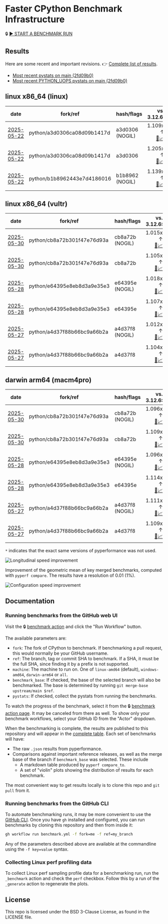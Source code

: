 # Faster CPython Benchmark Infrastructure

🔒 [▶️ START A BENCHMARK RUN](../../actions/workflows/benchmark.yml)

## Results

Here are some recent and important revisions. 👉 [Complete list of results](RESULTS.md).

<!-- START table -->
- [Most recent  pystats on main (2fd09b0)](results/bm-20250524-3.15.0a0-2fd09b0/bm-20250524-linux-x86_64-python-2fd09b011031f3c00c34-3.15.0a0-2fd09b0-pystats.md)
- [Most recent PYTHON_UOPS pystats on main (2fd09b0)](results/bm-20250524-3.15.0a0-2fd09b0-PYTHON_UOPS/bm-20250524-linux-x86_64-python-2fd09b011031f3c00c34-3.15.0a0-2fd09b0-pystats.md)

## linux x86_64 (linux)
| date | fork/ref | hash/flags | vs. 3.12.6: | vs. 3.13.0rc2: | vs. base: |
| --- | --- | --- | ---: | ---: | ---: |
| [2025-05-22](results/bm-20250522-3.15.0a0-a3d0306-NOGIL) | python/a3d0306ca08d09b1417d | a3d0306 (NOGIL) | 1.109x ↑<br>[📄](results/bm-20250522-3.15.0a0-a3d0306-NOGIL/bm-20250522-linux-x86_64-python-a3d0306ca08d09b1417d-3.15.0a0-a3d0306-vs-3.12.6.md)[📈](results/bm-20250522-3.15.0a0-a3d0306-NOGIL/bm-20250522-linux-x86_64-python-a3d0306ca08d09b1417d-3.15.0a0-a3d0306-vs-3.12.6.svg) | 1.068x ↑<br>[📄](results/bm-20250522-3.15.0a0-a3d0306-NOGIL/bm-20250522-linux-x86_64-python-a3d0306ca08d09b1417d-3.15.0a0-a3d0306-vs-3.13.0rc2.md)[📈](results/bm-20250522-3.15.0a0-a3d0306-NOGIL/bm-20250522-linux-x86_64-python-a3d0306ca08d09b1417d-3.15.0a0-a3d0306-vs-3.13.0rc2.svg) | 1.087x ↓<br>[📄](results/bm-20250522-3.15.0a0-a3d0306-NOGIL/bm-20250522-linux-x86_64-python-a3d0306ca08d09b1417d-3.15.0a0-a3d0306-vs-base.md)[📈](results/bm-20250522-3.15.0a0-a3d0306-NOGIL/bm-20250522-linux-x86_64-python-a3d0306ca08d09b1417d-3.15.0a0-a3d0306-vs-base.svg)[🧠](results/bm-20250522-3.15.0a0-a3d0306-NOGIL/bm-20250522-linux-x86_64-python-a3d0306ca08d09b1417d-3.15.0a0-a3d0306-vs-base-mem.svg) |
| [2025-05-22](results/bm-20250522-3.15.0a0-a3d0306) | python/a3d0306ca08d09b1417d | a3d0306 | 1.205x ↑<br>[📄](results/bm-20250522-3.15.0a0-a3d0306/bm-20250522-linux-x86_64-python-a3d0306ca08d09b1417d-3.15.0a0-a3d0306-vs-3.12.6.md)[📈](results/bm-20250522-3.15.0a0-a3d0306/bm-20250522-linux-x86_64-python-a3d0306ca08d09b1417d-3.15.0a0-a3d0306-vs-3.12.6.svg) | 1.160x ↑<br>[📄](results/bm-20250522-3.15.0a0-a3d0306/bm-20250522-linux-x86_64-python-a3d0306ca08d09b1417d-3.15.0a0-a3d0306-vs-3.13.0rc2.md)[📈](results/bm-20250522-3.15.0a0-a3d0306/bm-20250522-linux-x86_64-python-a3d0306ca08d09b1417d-3.15.0a0-a3d0306-vs-3.13.0rc2.svg) |  |
| [2025-05-22](results/bm-20250522-3.15.0a0-b1b8962-NOGIL) | python/b1b8962443e7d4186016 | b1b8962 (NOGIL) | 1.139x ↑<br>[📄](results/bm-20250522-3.15.0a0-b1b8962-NOGIL/bm-20250522-linux-x86_64-python-b1b8962443e7d4186016-3.15.0a0-b1b8962-vs-3.12.6.md)[📈](results/bm-20250522-3.15.0a0-b1b8962-NOGIL/bm-20250522-linux-x86_64-python-b1b8962443e7d4186016-3.15.0a0-b1b8962-vs-3.12.6.svg) | 1.098x ↑<br>[📄](results/bm-20250522-3.15.0a0-b1b8962-NOGIL/bm-20250522-linux-x86_64-python-b1b8962443e7d4186016-3.15.0a0-b1b8962-vs-3.13.0rc2.md)[📈](results/bm-20250522-3.15.0a0-b1b8962-NOGIL/bm-20250522-linux-x86_64-python-b1b8962443e7d4186016-3.15.0a0-b1b8962-vs-3.13.0rc2.svg) | 1.075x ↓<br>[📄](results/bm-20250522-3.15.0a0-b1b8962-NOGIL/bm-20250522-linux-x86_64-python-b1b8962443e7d4186016-3.15.0a0-b1b8962-vs-base.md)[📈](results/bm-20250522-3.15.0a0-b1b8962-NOGIL/bm-20250522-linux-x86_64-python-b1b8962443e7d4186016-3.15.0a0-b1b8962-vs-base.svg)[🧠](results/bm-20250522-3.15.0a0-b1b8962-NOGIL/bm-20250522-linux-x86_64-python-b1b8962443e7d4186016-3.15.0a0-b1b8962-vs-base-mem.svg) |

## linux x86_64 (vultr)
| date | fork/ref | hash/flags | vs. 3.12.6: | vs. 3.13.0rc2: | vs. base: |
| --- | --- | --- | ---: | ---: | ---: |
| [2025-05-30](results/bm-20250530-3.15.0a0-cb8a72b-NOGIL) | python/cb8a72b301f47e76d93a | cb8a72b (NOGIL) | 1.015x ↑<br>[📄](results/bm-20250530-3.15.0a0-cb8a72b-NOGIL/bm-20250530-vultr-x86_64-python-cb8a72b301f47e76d93a-3.15.0a0-cb8a72b-vs-3.12.6.md)[📈](results/bm-20250530-3.15.0a0-cb8a72b-NOGIL/bm-20250530-vultr-x86_64-python-cb8a72b301f47e76d93a-3.15.0a0-cb8a72b-vs-3.12.6.svg) | 1.020x ↓<br>[📄](results/bm-20250530-3.15.0a0-cb8a72b-NOGIL/bm-20250530-vultr-x86_64-python-cb8a72b301f47e76d93a-3.15.0a0-cb8a72b-vs-3.13.0rc2.md)[📈](results/bm-20250530-3.15.0a0-cb8a72b-NOGIL/bm-20250530-vultr-x86_64-python-cb8a72b301f47e76d93a-3.15.0a0-cb8a72b-vs-3.13.0rc2.svg) | 1.086x ↓<br>[📄](results/bm-20250530-3.15.0a0-cb8a72b-NOGIL/bm-20250530-vultr-x86_64-python-cb8a72b301f47e76d93a-3.15.0a0-cb8a72b-vs-base.md)[📈](results/bm-20250530-3.15.0a0-cb8a72b-NOGIL/bm-20250530-vultr-x86_64-python-cb8a72b301f47e76d93a-3.15.0a0-cb8a72b-vs-base.svg)[🧠](results/bm-20250530-3.15.0a0-cb8a72b-NOGIL/bm-20250530-vultr-x86_64-python-cb8a72b301f47e76d93a-3.15.0a0-cb8a72b-vs-base-mem.svg) |
| [2025-05-30](results/bm-20250530-3.15.0a0-cb8a72b) | python/cb8a72b301f47e76d93a | cb8a72b | 1.105x ↑<br>[📄](results/bm-20250530-3.15.0a0-cb8a72b/bm-20250530-vultr-x86_64-python-cb8a72b301f47e76d93a-3.15.0a0-cb8a72b-vs-3.12.6.md)[📈](results/bm-20250530-3.15.0a0-cb8a72b/bm-20250530-vultr-x86_64-python-cb8a72b301f47e76d93a-3.15.0a0-cb8a72b-vs-3.12.6.svg) | 1.067x ↑<br>[📄](results/bm-20250530-3.15.0a0-cb8a72b/bm-20250530-vultr-x86_64-python-cb8a72b301f47e76d93a-3.15.0a0-cb8a72b-vs-3.13.0rc2.md)[📈](results/bm-20250530-3.15.0a0-cb8a72b/bm-20250530-vultr-x86_64-python-cb8a72b301f47e76d93a-3.15.0a0-cb8a72b-vs-3.13.0rc2.svg) |  |
| [2025-05-28](results/bm-20250528-3.15.0a0-e64395e-NOGIL) | python/e64395e8eb8d3a9e35e3 | e64395e (NOGIL) | 1.018x ↑<br>[📄](results/bm-20250528-3.15.0a0-e64395e-NOGIL/bm-20250528-vultr-x86_64-python-e64395e8eb8d3a9e35e3-3.15.0a0-e64395e-vs-3.12.6.md)[📈](results/bm-20250528-3.15.0a0-e64395e-NOGIL/bm-20250528-vultr-x86_64-python-e64395e8eb8d3a9e35e3-3.15.0a0-e64395e-vs-3.12.6.svg) | 1.017x ↓<br>[📄](results/bm-20250528-3.15.0a0-e64395e-NOGIL/bm-20250528-vultr-x86_64-python-e64395e8eb8d3a9e35e3-3.15.0a0-e64395e-vs-3.13.0rc2.md)[📈](results/bm-20250528-3.15.0a0-e64395e-NOGIL/bm-20250528-vultr-x86_64-python-e64395e8eb8d3a9e35e3-3.15.0a0-e64395e-vs-3.13.0rc2.svg) | 1.086x ↓<br>[📄](results/bm-20250528-3.15.0a0-e64395e-NOGIL/bm-20250528-vultr-x86_64-python-e64395e8eb8d3a9e35e3-3.15.0a0-e64395e-vs-base.md)[📈](results/bm-20250528-3.15.0a0-e64395e-NOGIL/bm-20250528-vultr-x86_64-python-e64395e8eb8d3a9e35e3-3.15.0a0-e64395e-vs-base.svg)[🧠](results/bm-20250528-3.15.0a0-e64395e-NOGIL/bm-20250528-vultr-x86_64-python-e64395e8eb8d3a9e35e3-3.15.0a0-e64395e-vs-base-mem.svg) |
| [2025-05-28](results/bm-20250528-3.15.0a0-e64395e) | python/e64395e8eb8d3a9e35e3 | e64395e | 1.107x ↑<br>[📄](results/bm-20250528-3.15.0a0-e64395e/bm-20250528-vultr-x86_64-python-e64395e8eb8d3a9e35e3-3.15.0a0-e64395e-vs-3.12.6.md)[📈](results/bm-20250528-3.15.0a0-e64395e/bm-20250528-vultr-x86_64-python-e64395e8eb8d3a9e35e3-3.15.0a0-e64395e-vs-3.12.6.svg) | 1.069x ↑<br>[📄](results/bm-20250528-3.15.0a0-e64395e/bm-20250528-vultr-x86_64-python-e64395e8eb8d3a9e35e3-3.15.0a0-e64395e-vs-3.13.0rc2.md)[📈](results/bm-20250528-3.15.0a0-e64395e/bm-20250528-vultr-x86_64-python-e64395e8eb8d3a9e35e3-3.15.0a0-e64395e-vs-3.13.0rc2.svg) |  |
| [2025-05-27](results/bm-20250527-3.15.0a0-a4d37f8-NOGIL) | python/a4d37f88b66bc9a66b2a | a4d37f8 (NOGIL) | 1.012x ↑<br>[📄](results/bm-20250527-3.15.0a0-a4d37f8-NOGIL/bm-20250527-vultr-x86_64-python-a4d37f88b66bc9a66b2a-3.15.0a0-a4d37f8-vs-3.12.6.md)[📈](results/bm-20250527-3.15.0a0-a4d37f8-NOGIL/bm-20250527-vultr-x86_64-python-a4d37f88b66bc9a66b2a-3.15.0a0-a4d37f8-vs-3.12.6.svg) | 1.023x ↓<br>[📄](results/bm-20250527-3.15.0a0-a4d37f8-NOGIL/bm-20250527-vultr-x86_64-python-a4d37f88b66bc9a66b2a-3.15.0a0-a4d37f8-vs-3.13.0rc2.md)[📈](results/bm-20250527-3.15.0a0-a4d37f8-NOGIL/bm-20250527-vultr-x86_64-python-a4d37f88b66bc9a66b2a-3.15.0a0-a4d37f8-vs-3.13.0rc2.svg) | 1.089x ↓<br>[📄](results/bm-20250527-3.15.0a0-a4d37f8-NOGIL/bm-20250527-vultr-x86_64-python-a4d37f88b66bc9a66b2a-3.15.0a0-a4d37f8-vs-base.md)[📈](results/bm-20250527-3.15.0a0-a4d37f8-NOGIL/bm-20250527-vultr-x86_64-python-a4d37f88b66bc9a66b2a-3.15.0a0-a4d37f8-vs-base.svg)[🧠](results/bm-20250527-3.15.0a0-a4d37f8-NOGIL/bm-20250527-vultr-x86_64-python-a4d37f88b66bc9a66b2a-3.15.0a0-a4d37f8-vs-base-mem.svg) |
| [2025-05-27](results/bm-20250527-3.15.0a0-a4d37f8) | python/a4d37f88b66bc9a66b2a | a4d37f8 | 1.104x ↑<br>[📄](results/bm-20250527-3.15.0a0-a4d37f8/bm-20250527-vultr-x86_64-python-a4d37f88b66bc9a66b2a-3.15.0a0-a4d37f8-vs-3.12.6.md)[📈](results/bm-20250527-3.15.0a0-a4d37f8/bm-20250527-vultr-x86_64-python-a4d37f88b66bc9a66b2a-3.15.0a0-a4d37f8-vs-3.12.6.svg) | 1.066x ↑<br>[📄](results/bm-20250527-3.15.0a0-a4d37f8/bm-20250527-vultr-x86_64-python-a4d37f88b66bc9a66b2a-3.15.0a0-a4d37f8-vs-3.13.0rc2.md)[📈](results/bm-20250527-3.15.0a0-a4d37f8/bm-20250527-vultr-x86_64-python-a4d37f88b66bc9a66b2a-3.15.0a0-a4d37f8-vs-3.13.0rc2.svg) |  |

## darwin arm64 (macm4pro)
| date | fork/ref | hash/flags | vs. 3.12.6: | vs. 3.13.0rc2: | vs. base: |
| --- | --- | --- | ---: | ---: | ---: |
| [2025-05-30](results/bm-20250530-3.15.0a0-cb8a72b-NOGIL) | python/cb8a72b301f47e76d93a | cb8a72b (NOGIL) | 1.096x ↑<br>[📄](results/bm-20250530-3.15.0a0-cb8a72b-NOGIL/bm-20250530-macm4pro-arm64-python-cb8a72b301f47e76d93a-3.15.0a0-cb8a72b-vs-3.12.6.md)[📈](results/bm-20250530-3.15.0a0-cb8a72b-NOGIL/bm-20250530-macm4pro-arm64-python-cb8a72b301f47e76d93a-3.15.0a0-cb8a72b-vs-3.12.6.svg) | 1.017x ↑<br>[📄](results/bm-20250530-3.15.0a0-cb8a72b-NOGIL/bm-20250530-macm4pro-arm64-python-cb8a72b301f47e76d93a-3.15.0a0-cb8a72b-vs-3.13.0rc2.md)[📈](results/bm-20250530-3.15.0a0-cb8a72b-NOGIL/bm-20250530-macm4pro-arm64-python-cb8a72b301f47e76d93a-3.15.0a0-cb8a72b-vs-3.13.0rc2.svg) | 1.014x ↓<br>[📄](results/bm-20250530-3.15.0a0-cb8a72b-NOGIL/bm-20250530-macm4pro-arm64-python-cb8a72b301f47e76d93a-3.15.0a0-cb8a72b-vs-base.md)[📈](results/bm-20250530-3.15.0a0-cb8a72b-NOGIL/bm-20250530-macm4pro-arm64-python-cb8a72b301f47e76d93a-3.15.0a0-cb8a72b-vs-base.svg)[🧠](results/bm-20250530-3.15.0a0-cb8a72b-NOGIL/bm-20250530-macm4pro-arm64-python-cb8a72b301f47e76d93a-3.15.0a0-cb8a72b-vs-base-mem.svg) |
| [2025-05-30](results/bm-20250530-3.15.0a0-cb8a72b) | python/cb8a72b301f47e76d93a | cb8a72b | 1.109x ↑<br>[📄](results/bm-20250530-3.15.0a0-cb8a72b/bm-20250530-macm4pro-arm64-python-cb8a72b301f47e76d93a-3.15.0a0-cb8a72b-vs-3.12.6.md)[📈](results/bm-20250530-3.15.0a0-cb8a72b/bm-20250530-macm4pro-arm64-python-cb8a72b301f47e76d93a-3.15.0a0-cb8a72b-vs-3.12.6.svg) | 1.029x ↑<br>[📄](results/bm-20250530-3.15.0a0-cb8a72b/bm-20250530-macm4pro-arm64-python-cb8a72b301f47e76d93a-3.15.0a0-cb8a72b-vs-3.13.0rc2.md)[📈](results/bm-20250530-3.15.0a0-cb8a72b/bm-20250530-macm4pro-arm64-python-cb8a72b301f47e76d93a-3.15.0a0-cb8a72b-vs-3.13.0rc2.svg) |  |
| [2025-05-28](results/bm-20250528-3.15.0a0-e64395e-NOGIL) | python/e64395e8eb8d3a9e35e3 | e64395e (NOGIL) | 1.096x ↑<br>[📄](results/bm-20250528-3.15.0a0-e64395e-NOGIL/bm-20250528-macm4pro-arm64-python-e64395e8eb8d3a9e35e3-3.15.0a0-e64395e-vs-3.12.6.md)[📈](results/bm-20250528-3.15.0a0-e64395e-NOGIL/bm-20250528-macm4pro-arm64-python-e64395e8eb8d3a9e35e3-3.15.0a0-e64395e-vs-3.12.6.svg) | 1.016x ↑<br>[📄](results/bm-20250528-3.15.0a0-e64395e-NOGIL/bm-20250528-macm4pro-arm64-python-e64395e8eb8d3a9e35e3-3.15.0a0-e64395e-vs-3.13.0rc2.md)[📈](results/bm-20250528-3.15.0a0-e64395e-NOGIL/bm-20250528-macm4pro-arm64-python-e64395e8eb8d3a9e35e3-3.15.0a0-e64395e-vs-3.13.0rc2.svg) | 1.018x ↓<br>[📄](results/bm-20250528-3.15.0a0-e64395e-NOGIL/bm-20250528-macm4pro-arm64-python-e64395e8eb8d3a9e35e3-3.15.0a0-e64395e-vs-base.md)[📈](results/bm-20250528-3.15.0a0-e64395e-NOGIL/bm-20250528-macm4pro-arm64-python-e64395e8eb8d3a9e35e3-3.15.0a0-e64395e-vs-base.svg)[🧠](results/bm-20250528-3.15.0a0-e64395e-NOGIL/bm-20250528-macm4pro-arm64-python-e64395e8eb8d3a9e35e3-3.15.0a0-e64395e-vs-base-mem.svg) |
| [2025-05-28](results/bm-20250528-3.15.0a0-e64395e) | python/e64395e8eb8d3a9e35e3 | e64395e | 1.114x ↑<br>[📄](results/bm-20250528-3.15.0a0-e64395e/bm-20250528-macm4pro-arm64-python-e64395e8eb8d3a9e35e3-3.15.0a0-e64395e-vs-3.12.6.md)[📈](results/bm-20250528-3.15.0a0-e64395e/bm-20250528-macm4pro-arm64-python-e64395e8eb8d3a9e35e3-3.15.0a0-e64395e-vs-3.12.6.svg) | 1.033x ↑<br>[📄](results/bm-20250528-3.15.0a0-e64395e/bm-20250528-macm4pro-arm64-python-e64395e8eb8d3a9e35e3-3.15.0a0-e64395e-vs-3.13.0rc2.md)[📈](results/bm-20250528-3.15.0a0-e64395e/bm-20250528-macm4pro-arm64-python-e64395e8eb8d3a9e35e3-3.15.0a0-e64395e-vs-3.13.0rc2.svg) |  |
| [2025-05-27](results/bm-20250527-3.15.0a0-a4d37f8-NOGIL) | python/a4d37f88b66bc9a66b2a | a4d37f8 (NOGIL) | 1.111x ↑<br>[📄](results/bm-20250527-3.15.0a0-a4d37f8-NOGIL/bm-20250527-macm4pro-arm64-python-a4d37f88b66bc9a66b2a-3.15.0a0-a4d37f8-vs-3.12.6.md)[📈](results/bm-20250527-3.15.0a0-a4d37f8-NOGIL/bm-20250527-macm4pro-arm64-python-a4d37f88b66bc9a66b2a-3.15.0a0-a4d37f8-vs-3.12.6.svg) | 1.030x ↑<br>[📄](results/bm-20250527-3.15.0a0-a4d37f8-NOGIL/bm-20250527-macm4pro-arm64-python-a4d37f88b66bc9a66b2a-3.15.0a0-a4d37f8-vs-3.13.0rc2.md)[📈](results/bm-20250527-3.15.0a0-a4d37f8-NOGIL/bm-20250527-macm4pro-arm64-python-a4d37f88b66bc9a66b2a-3.15.0a0-a4d37f8-vs-3.13.0rc2.svg) | 1.001x ↓<br>[📄](results/bm-20250527-3.15.0a0-a4d37f8-NOGIL/bm-20250527-macm4pro-arm64-python-a4d37f88b66bc9a66b2a-3.15.0a0-a4d37f8-vs-base.md)[📈](results/bm-20250527-3.15.0a0-a4d37f8-NOGIL/bm-20250527-macm4pro-arm64-python-a4d37f88b66bc9a66b2a-3.15.0a0-a4d37f8-vs-base.svg)[🧠](results/bm-20250527-3.15.0a0-a4d37f8-NOGIL/bm-20250527-macm4pro-arm64-python-a4d37f88b66bc9a66b2a-3.15.0a0-a4d37f8-vs-base-mem.svg) |
| [2025-05-27](results/bm-20250527-3.15.0a0-a4d37f8) | python/a4d37f88b66bc9a66b2a | a4d37f8 | 1.109x ↑<br>[📄](results/bm-20250527-3.15.0a0-a4d37f8/bm-20250527-macm4pro-arm64-python-a4d37f88b66bc9a66b2a-3.15.0a0-a4d37f8-vs-3.12.6.md)[📈](results/bm-20250527-3.15.0a0-a4d37f8/bm-20250527-macm4pro-arm64-python-a4d37f88b66bc9a66b2a-3.15.0a0-a4d37f8-vs-3.12.6.svg) | 1.028x ↑<br>[📄](results/bm-20250527-3.15.0a0-a4d37f8/bm-20250527-macm4pro-arm64-python-a4d37f88b66bc9a66b2a-3.15.0a0-a4d37f8-vs-3.13.0rc2.md)[📈](results/bm-20250527-3.15.0a0-a4d37f8/bm-20250527-macm4pro-arm64-python-a4d37f88b66bc9a66b2a-3.15.0a0-a4d37f8-vs-3.13.0rc2.svg) |  |


<!-- END table -->

`*` indicates that the exact same versions of pyperformance was not used.

![Longitudinal speed improvement](/longitudinal.svg)

Improvement of the geometric mean of key merged benchmarks, computed with `pyperf compare`.
The results have a resolution of 0.01 (1%).

![Configuration speed improvement](/configs.svg)

## Documentation

### Running benchmarks from the GitHub web UI

Visit the 🔒 [benchmark action](../../actions/workflows/benchmark.yml) and click the "Run Workflow" button.

The available parameters are:

- `fork`: The fork of CPython to benchmark.
  If benchmarking a pull request, this would normally be your GitHub username.
- `ref`: The branch, tag or commit SHA to benchmark.
  If a SHA, it must be the full SHA, since finding it by a prefix is not supported.
- `machine`: The machine to run on.
  One of `linux-amd64` (default), `windows-amd64`, `darwin-arm64` or `all`.
- `benchmark_base`: If checked, the base of the selected branch will also be benchmarked.
  The base is determined by running `git merge-base upstream/main $ref`.
- `pystats`: If checked, collect the pystats from running the benchmarks.

To watch the progress of the benchmark, select it from the 🔒 [benchmark action page](../../actions/workflows/benchmark.yml).
It may be canceled from there as well.
To show only your benchmark workflows, select your GitHub ID from the "Actor" dropdown.

When the benchmarking is complete, the results are published to this repository and will appear in the [complete table](RESULTS.md).
Each set of benchmarks will have:

- The raw `.json` results from pyperformance.
- Comparisons against important reference releases, as well as the merge base of the branch if `benchmark_base` was selected. These include
  - A markdown table produced by `pyperf compare_to`.
  - A set of "violin" plots showing the distribution of results for each benchmark.

The most convenient way to get results locally is to clone this repo and `git pull` from it.

### Running benchmarks from the GitHub CLI

To automate benchmarking runs, it may be more convenient to use the [GitHub CLI](https://cli.github.com/).
Once you have `gh` installed and configured, you can run benchmarks by cloning this repository and then from inside it:

```bash session
gh workflow run benchmark.yml -f fork=me -f ref=my_branch
```

Any of the parameters described above are available at the commandline using the `-f key=value` syntax.

### Collecting Linux perf profiling data

To collect Linux perf sampling profile data for a benchmarking run, run the `_benchmark` action and check the `perf` checkbox.
Follow this by a run of the `_generate` action to regenerate the plots.

## License

This repo is licensed under the BSD 3-Clause License, as found in the LICENSE file.
